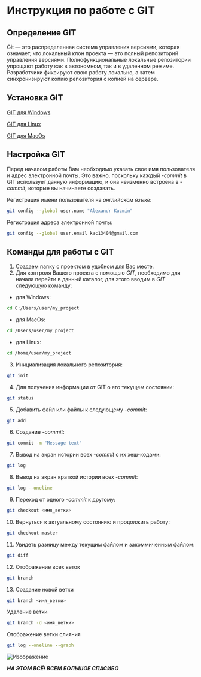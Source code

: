 # Инструкция по работе с GIT

## Определение GIT

Git — это распределенная система управления версиями, которая означает, что локальный клон проекта — это полный репозиторий управления версиями. Полнофункциональные локальные репозитории упрощают работу как в автономном, так и в удаленном режиме. Разработчики фиксируют свою работу локально, а затем синхронизируют копию репозитория с копией на сервере.

## Установка GIT

[GIT для Windows](https://git-scm.com/download/win "Загрузка для ОС Windows")

[GIT для Linux](https://git-scm.com/download/linux "Инструкция по установке на ОС Linux")

[GIT для MacOs](https://git-scm.com/download/mac "Инструкция по установке на ОС MacOs")

## Настройка GIT

Перед началом работы Вам необходимо указать свое имя пользователя и адрес электронной почты. Это важно, поскольку каждый *-commit* в GIT использует данную информацию, и она неизменно встроена в *-commit*, которые вы начинаете создавать.

Регистрация имени пользователя на *английском языке*:

```sh
git config --global user.name "Alexandr Kuzmin" 
```

Регистрация адреса электронной почты:

```sh
git config --global user.email kac13404@gmail.com
```

## Команды для работы с GIT

1. Создаем папку с проектом в удобном для Вас месте.
2. Для контроля Вашего проекта с помощью *GIT*, необходимо для начала перейти в данный каталог, для этого вводим в *GIT* следующую команду:

- для Windows:

```sh
cd C:/Users/user/my_project
```

- для MacOs:

```sh
cd /Users/user/my_project
```

- для Linux:

```sh
cd /home/user/my_project
```

3. Инициализация локального репозитория:

```sh
git init
```

4. Для получения информации от GIT о его текущем состоянии:

```sh
git status
```

5. Добавить файл или файлы к следующему *-commit*:

```sh
git add
```

6. Создание *-commit*:

```sh
git commit -m "Message text"
```

7. Вывод на экран истории всех *-commit* с их хеш-кодами:

```sh
git log
```

8. Вывод на экран краткой истории всех *-commit*:

```sh
git log --oneline
```

9. Переход от одного *-commit* к другому:

```sh
git checkout <имя_ветки>
```

10. Вернуться к актуальному состоянию и продолжить работу:

```sh
git checkout master
```

11. Увидеть разницу между текущим файлом и закоммиченным файлом:

```sh
git diff
```

12. Отображение всех веток

```sh
git branch
```

13. Создание новой ветки

```sh
git branch <имя_ветки>
```

Удаление ветки

```sh
git branch -d <имя_ветки>
```

Отображение ветки слияния

```sh
git log --oneline --graph
```



![Изображение](https://polotnos.cdnbro.com/posts/30825705-smailiki-razvodiashchie-rukami-8.jpg)

***НА ЭТОМ ВСЁ! ВСЕМ БОЛЬШОЕ СПАСИБО***
